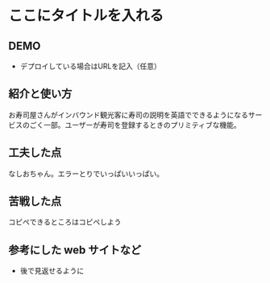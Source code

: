 # ここにタイトルを入れる

## DEMO

  - デプロイしている場合はURLを記入（任意）

## 紹介と使い方

お寿司屋さんがインバウンド観光客に寿司の説明を英語でできるようになるサービスのごく一部。ユーザーが寿司を登録するときのプリミティブな機能。

## 工夫した点

  なしおちゃん。エラーとりでいっぱいいっぱい。

## 苦戦した点

  コピペできるところはコピペしよう

## 参考にした web サイトなど

  - 後で見返せるように